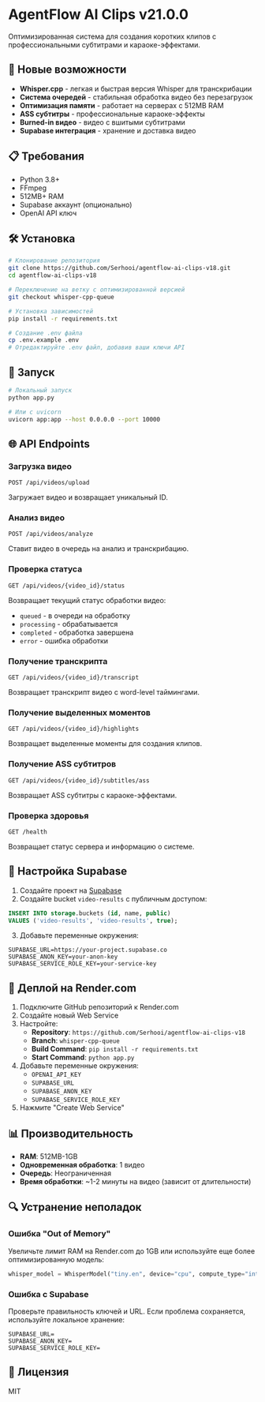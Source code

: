 # AgentFlow AI Clips v21.0.0

Оптимизированная система для создания коротких клипов с профессиональными субтитрами и караоке-эффектами.

## 🚀 Новые возможности

- **Whisper.cpp** - легкая и быстрая версия Whisper для транскрибации
- **Система очередей** - стабильная обработка видео без перезагрузок
- **Оптимизация памяти** - работает на серверах с 512MB RAM
- **ASS субтитры** - профессиональные караоке-эффекты
- **Burned-in видео** - видео с вшитыми субтитрами
- **Supabase интеграция** - хранение и доставка видео

## 📋 Требования

- Python 3.8+
- FFmpeg
- 512MB+ RAM
- Supabase аккаунт (опционально)
- OpenAI API ключ

## 🛠️ Установка

```bash
# Клонирование репозитория
git clone https://github.com/Serhooi/agentflow-ai-clips-v18.git
cd agentflow-ai-clips-v18

# Переключение на ветку с оптимизированной версией
git checkout whisper-cpp-queue

# Установка зависимостей
pip install -r requirements.txt

# Создание .env файла
cp .env.example .env
# Отредактируйте .env файл, добавив ваши ключи API
```

## 🚀 Запуск

```bash
# Локальный запуск
python app.py

# Или с uvicorn
uvicorn app:app --host 0.0.0.0 --port 10000
```

## 🌐 API Endpoints

### Загрузка видео

```
POST /api/videos/upload
```

Загружает видео и возвращает уникальный ID.

### Анализ видео

```
POST /api/videos/analyze
```

Ставит видео в очередь на анализ и транскрибацию.

### Проверка статуса

```
GET /api/videos/{video_id}/status
```

Возвращает текущий статус обработки видео:
- `queued` - в очереди на обработку
- `processing` - обрабатывается
- `completed` - обработка завершена
- `error` - ошибка обработки

### Получение транскрипта

```
GET /api/videos/{video_id}/transcript
```

Возвращает транскрипт видео с word-level таймингами.

### Получение выделенных моментов

```
GET /api/videos/{video_id}/highlights
```

Возвращает выделенные моменты для создания клипов.

### Получение ASS субтитров

```
GET /api/videos/{video_id}/subtitles/ass
```

Возвращает ASS субтитры с караоке-эффектами.

### Проверка здоровья

```
GET /health
```

Возвращает статус сервера и информацию о системе.

## 🔧 Настройка Supabase

1. Создайте проект на [Supabase](https://supabase.com/)
2. Создайте bucket `video-results` с публичным доступом:

```sql
INSERT INTO storage.buckets (id, name, public) 
VALUES ('video-results', 'video-results', true);
```

3. Добавьте переменные окружения:

```
SUPABASE_URL=https://your-project.supabase.co
SUPABASE_ANON_KEY=your-anon-key
SUPABASE_SERVICE_ROLE_KEY=your-service-key
```

## 🚀 Деплой на Render.com

1. Подключите GitHub репозиторий к Render.com
2. Создайте новый Web Service
3. Настройте:
   - **Repository**: `https://github.com/Serhooi/agentflow-ai-clips-v18`
   - **Branch**: `whisper-cpp-queue`
   - **Build Command**: `pip install -r requirements.txt`
   - **Start Command**: `python app.py`
4. Добавьте переменные окружения:
   - `OPENAI_API_KEY`
   - `SUPABASE_URL`
   - `SUPABASE_ANON_KEY`
   - `SUPABASE_SERVICE_ROLE_KEY`
5. Нажмите "Create Web Service"

## 📊 Производительность

- **RAM**: 512MB-1GB
- **Одновременная обработка**: 1 видео
- **Очередь**: Неограниченная
- **Время обработки**: ~1-2 минуты на видео (зависит от длительности)

## 🔍 Устранение неполадок

### Ошибка "Out of Memory"

Увеличьте лимит RAM на Render.com до 1GB или используйте еще более оптимизированную модель:

```python
whisper_model = WhisperModel("tiny.en", device="cpu", compute_type="int8")
```

### Ошибка с Supabase

Проверьте правильность ключей и URL. Если проблема сохраняется, используйте локальное хранение:

```
SUPABASE_URL=
SUPABASE_ANON_KEY=
SUPABASE_SERVICE_ROLE_KEY=
```

## 📝 Лицензия

MIT

